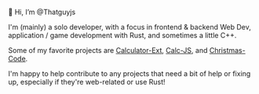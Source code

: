 👋 Hi, I’m @Thatguyjs

I'm (mainly) a solo developer, with a focus in frontend & backend Web Dev, application / game development with Rust, and sometimes a little C++.

Some of my favorite projects are [Calculator-Ext](https://github.com/Thatguyjs/Calculator-Ext), [Calc-JS](https://github.com/Thatguyjs/Calc-JS), and [Christmas-Code](https://github.com/Thatguyjs/Christmas-Code).

I'm happy to help contribute to any projects that need a bit of help or fixing up, especially if they're web-related or use Rust!
